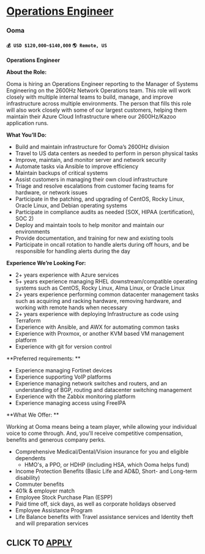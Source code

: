 # [Operations Engineer](https://www.remotewlb.com/apply/operations-engineer-130917)  
### Ooma  
#### `💰 USD $120,000~$140,000` `🌎 Remote, US`  

**Operations Engineer**

**About the Role:**

Ooma is hiring an Operations Engineer reporting to the Manager of Systems Engineering on the 2600Hz Network Operations team. This role will work closely with multiple internal teams to build, manage, and improve infrastructure across multiple environments. The person that fills this role will also work closely with some of our largest customers, helping them maintain their Azure Cloud Infrastructure where our 2600Hz/Kazoo application runs.

**What You’ll Do:**

  * Build and maintain infrastructure for Ooma’s 2600Hz division
  * Travel to US data centers as needed to perform in person physical tasks
  * Improve, maintain, and monitor server and network security 
  * Automate tasks via Ansible to improve efficiency 
  * Maintain backups of critical systems 
  * Assist customers in managing their own cloud infrastructure 
  * Triage and resolve escalations from customer facing teams for hardware, or network issues 
  * Participate in the patching, and upgrading of CentOS, Rocky Linux, Oracle Linux, and Debian operating systems 
  * Participate in compliance audits as needed (SOX, HIPAA (certification), SOC 2) 
  * Deploy and maintain tools to help monitor and maintain our environments 
  * Provide documentation, and training for new and existing tools 
  * Participate in oncall rotation to handle alerts during off hours, and be responsible for handling alerts during the day

**Experience We’re Looking For:**

  * 2+ years experience with Azure services
  * 5+ years experience managing RHEL downstream/compatible operating systems such as CentOS, Rocky Linux, Alma Linux, or Oracle Linux 
  * 2+ years experience performing common datacenter management tasks such as acquiring and racking hardware, removing hardware, and working with remote hands when necessary 
  * 2+ years experience with deploying Infrastructure as code using Terraform 
  * Experience with Ansible, and AWX for automating common tasks 
  * Experience with Proxmox, or another KVM based VM management platform 
  * Experience with git for version control

**Preferred requirements: **

  * Experience managing Fortinet devices
  * Experience supporting VoIP platforms 
  * Experience managing network switches and routers, and an understanding of BGP, routing and datacenter switching management 
  * Experience with the Zabbix monitoring platform 
  * Experience managing access using FreeIPA

**What We Offer: **

Working at Ooma means being a team player, while allowing your individual voice to come through. And, you'll receive competitive compensation, benefits and generous company perks.

  * Comprehensive Medical/Dental/Vision insurance for you and eligible dependents 
    * HMO's, a PPO, or HDHP (including HSA, which Ooma helps fund) 
  * Income Protection Benefits (Basic Life and AD&D, Short- and Long-term disability)
  * Commuter benefits 
  * 401k & employer match
  * Employee Stock Purchase Plan (ESPP)
  * Paid time off, sick days, as well as corporate holidays observed
  * Employee Assistance Program
  * Life Balance benefits with Travel assistance services and Identity theft and will preparation services

  
## CLICK TO [APPLY](https://www.remotewlb.com/apply/operations-engineer-130917)

